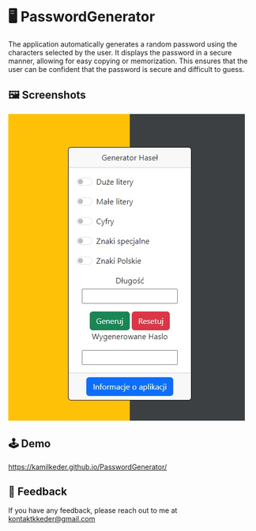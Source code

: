 # :desktop_computer: PasswordGenerator

The application automatically generates a random password using the characters selected by the user. It displays the password in a secure manner, allowing for easy copying or memorization. This ensures that the user can be confident that the password is secure and difficult to guess.

## :framed_picture: Screenshots

![App Screenshot](src/screen.jpg)


## :joystick: Demo

https://kamilkeder.github.io/PasswordGenerator/


## :e-mail: Feedback

If you have any feedback, please reach out to me at kontaktkkeder@gmail.com
